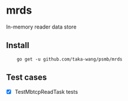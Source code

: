 # mrds

In-memory reader data store

## Install

```
    go get -u github.com/taka-wang/psmb/mrds
```

## Test cases

- [x] TestMbtcpReadTask tests